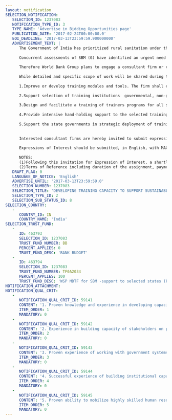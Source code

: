 ```yaml
---
layout: notification
SELECTION_NOTIFICATION: 
   SELECTION_ID: 1237083
   NOTIFICATION_TYPE_ID: 3
   TYPE_NAME: 'Advertise in Bidding Opportunities page'
   PUBLICATION_DATE: '2017-02-24T00:00:00.0'
   EOI_DEADLINE: '2017-03-13T23:59:59.900000000'
   ADVERTISEMENT_TEXT: |
      The Government of India has prioritized rural sanitation under the Swachh Bharat Mission (SBM) Clean India Campaign with a prime objective of making India Open Defecation Free (ODF) by 2019. To support achievement of SBM Grameen (rural) goals, the World Bank provides a USD 1.5 billion loan to the Government of India. In addition, a Technical Assistance (TA) program has been initiated, to strengthen SBM (G) program delivery institutions at the national level, and in select states with high number of people practicing open defecation such as Rajasthan, Uttar Pradesh, Bihar, Jharkhand, and Haryana.
      
      Concurrent assessments of SBM (G) have identified an urgent need of strengthening training capacity in the states to develop sufficient human resource capacity at the district and block levels to design and implement successful district-wide ODF campaigns, which covers a range of issues including community planning, behavior change communication and technology options. 
      
      Therefore World Bank Group plans to engage a consultant firm or consortium of firms to develop technical training capacity in the area of facilitating ODF campaign in select states. The selection of states will be based on demand from the states where the Bank has existing engagements on rural sanitation. 
      
      While detailed and specific scope of work will be shared during the RFP stage to the short listed firms, the generic scope of work is given below.  
      
      1.Improve or develop training modules and tools. The firm shall ensure availability of high quality training modules and tools by improving existing modules in consultation with Banks TA team and other stakeholders. The modules and tools shall cover areas such as community led approaches, participatory approaches for sanitation, behavior change communication and technology options of toilets. It is expected that there will be two or three different modules targeting motivators, government officials, and technical service provides working at the block and district levels. 
      
      2.Support selection of training institutions  governmental, non-governmental, and private sector  from select states of India/ from the empaneled agencies at the Ministry level in consultation with government stakeholders and the World Banks task team. 
      
      3.Design and facilitate a training of trainers programs for all selected training institutions: systematic training of a group of master trainers of the institutes shall be facilitated to equip them to roll out  the training modules at scale. 
      
      4.Provide intensive hand-holding support to the selected training institutions to strengthen institutional capacity and facilitate training programs at scale in a sustained manner. This will include providing on the job training of resource persons of the selected training institutes, quality control, additional training, marketing support, and so on. 
      
      5.Support the state governments in strategic deployment of training resources so developed to reach the community, and monitoring the quality of activities implemented by such agencies, to improve scaling up of sanitation outcomes. Help the states to establish systems and procedures to track / monitor these aspects. 
      
      
      Interested consultant firms are hereby invited to submit expressions of interest.
      
      Expressions of Interest should be submitted, in English, with MAXIMUM SIX PAGES(excluding attachments), electronically through World Bank Group eConsultant2 (https://wbgeconsult2.worldbank.org/wbgec/index.html).
      
      NOTES: 
      (1)Following this invitation for Expression of Interest, a shortlist of qualified firms will be formally invited to submit proposals. Shortlisting and selection will be subject to the availability of funding.
      (2)Terms of Reference including duration of the assignment, payment terms and specific deliverables/outputs will be shared to the short listed firms as part of Request for Proposal (RFP)
   DRAFT_FLAG: 0
   LANGUAGE_OF_NOTICE: 'English'
   ADVERTISE_UNTIL: '2017-03-13T23:59:59.0'
   SELECTION_NUMBER: 1237083
   SELECTION_TITLE: 'DEVELOPING TRAINING CAPACITY TO SUPPORT SUSTAINABLE ODF CAMPAIGNS UNDER SWACHH BHARAT MISSION  GRAMIN (SBM-G), INDIA'
   SELECTION_TYPE_ID: 2
   SELECTION_SUB_STATUS_ID: 8
SELECTION_COUNTRY: 
   - 
      COUNTRY_ID: IN
      COUNTRY_NAME: 'India'
SELECTION_TRUST_FUND: 
   - 
      ID: 463793
      SELECTION_ID: 1237083
      TRUST_FUND_NUMBER: BB
      PERCENT_APPLIES: 0
      TRUST_FUND_DESC: 'BANK BUDGET'
   - 
      ID: 463794
      SELECTION_ID: 1237083
      TRUST_FUND_NUMBER: TF0A2034
      PERCENT_APPLIES: 100
      TRUST_FUND_DESC: 'WSP MDTF for SBM -support to selected states (P158645)'
NOTIFICATION_ATTACHMENT: 
NOTIFICATION_QUAL_CRIT: 
   - 
      NOTIFICATION_QUAL_CRIT_ID: 59141
      CONTENT: '1. Proven knowledge and experience in developing capacity building programs and training tools.'
      ITEM_ORDER: 1
      MANDATORY: 0
   - 
      NOTIFICATION_QUAL_CRIT_ID: 59142
      CONTENT: '2. Experience in building capacity of stakeholders on participatory rural appraisal (PRA) , community led total sanitation (CLTS), sanitation technologies and behavioral change communication (BCC).'
      ITEM_ORDER: 2
      MANDATORY: 0
   - 
      NOTIFICATION_QUAL_CRIT_ID: 59143
      CONTENT: '3. Proven experience of working with government systems, in the relevant sectorial and geographical context.'
      ITEM_ORDER: 3
      MANDATORY: 0
   - 
      NOTIFICATION_QUAL_CRIT_ID: 59144
      CONTENT: '4. Successful experience of building institutional capacity and handholding/incubating start-ups and other organizations.'
      ITEM_ORDER: 4
      MANDATORY: 0
   - 
      NOTIFICATION_QUAL_CRIT_ID: 59145
      CONTENT: '5. Proven ability to mobilize highly skilled human resources in the areas of BCC, Community led and participatory approaches for rural development,    sanitation technology options, capacity development and institutional building.'
      ITEM_ORDER: 5
      MANDATORY: 0
---
```

